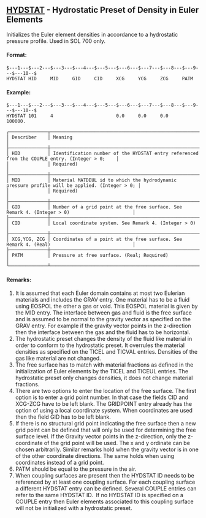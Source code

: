 ## [HYDSTAT](https://help.hexagonmi.com/bundle/MSC_Nastran_2022.4/page/Nastran_Combined_Book/qrg/bulkfgil/TOC.HYDSTAT.xhtml) - Hydrostatic Preset of Density in Euler Elements

Initializes the Euler element densities in accordance to a hydrostatic pressure profile. Used in SOL 700 only.

#### Format:

```nastran
$---1---$---2---$---3---$---4---$---5---$---6---$---7---$---8---$---9---$---10--$
HYDSTAT HID     MID     GID     CID     XCG     YCG     ZCG     PATM            
```

#### Example:

```nastran
$---1---$---2---$---3---$---4---$---5---$---6---$---7---$---8---$---9---$---10--$
HYDSTAT 101     4                       0.0     0.0     0.0     100000.         
```

```text
┌──────────────┬───────────────────────────────────────────────────────────────────────────────────────────────┐
│ Describer    │ Meaning                                                                                       │
├──────────────┼───────────────────────────────────────────────────────────────────────────────────────────────┤
│ HID          │ Identification number of the HYDSTAT entry referenced from the COUPLE entry. (Integer > 0;    │
│              │ Required)                                                                                     │
├──────────────┼───────────────────────────────────────────────────────────────────────────────────────────────┤
│ MID          │ Material MATDEUL id to which the hydrodynamic pressure profile will be applied. (Integer > 0; │
│              │ Required)                                                                                     │
├──────────────┼───────────────────────────────────────────────────────────────────────────────────────────────┤
│ GID          │ Number of a grid point at the free surface. See Remark 4. (Integer > 0)                       │
├──────────────┼───────────────────────────────────────────────────────────────────────────────────────────────┤
│ CID          │ Local coordinate system. See Remark 4. (Integer > 0)                                          │
├──────────────┼───────────────────────────────────────────────────────────────────────────────────────────────┤
│ XCG,YCG, ZCG │ Coordinates of a point at the free surface. See Remark 4. (Real)                              │
├──────────────┼───────────────────────────────────────────────────────────────────────────────────────────────┤
│ PATM         │ Pressure at free surface. (Real; Required)                                                    │
└──────────────┴───────────────────────────────────────────────────────────────────────────────────────────────┘
```

#### Remarks:

1. It is assumed that each Euler domain contains at most two Eulerian materials and includes the GRAV entry. One material has to be a fluid using EOSPOL the other a gas or void. This EOSPOL material is given by the MID entry. The interface between gas and fluid is the free surface and is assumed to be normal to the gravity vector as specified on the GRAV entry. For example if the gravity vector points in the z-direction then the interface between the gas and the fluid has to be horizontal.  
2. The hydrostatic preset changes the density of the fluid like material in order to conform to the hydrostatic preset. It overrules the material densities as specified on the TICEL and TICVAL entries. Densities of the gas like material are not changed.
3. The free surface has to match with material fractions as defined in the initialization of Euler elements by the TICEL and TICEUL entries. The hydrostatic preset only changes densities, it does not change material fractions.
4. There are two options to enter the location of the free surface. The first option is to enter a grid point number. In that case the fields CID and XCG-ZCG have to be left blank. The GRIDPOINT entry already has the option of using a local coordinate system. When coordinates are used then the field GID has to be left blank.
5. If there is no structural grid point indicating the free surface then a new grid point can be defined that will only be used for determining the free surface level. If the Gravity vector points in the z-direction, only the z-coordinate of the grid point will be used. The x and y ordinate can be chosen arbitrarily. Similar remarks hold when the gravity vector is in one of the other coordinate directions. The same holds when using coordinates instead of a grid point.
6. PATM should be equal to the pressure in the air.
7. When coupling surfaces are present then the HYDSTAT ID needs to be referenced by at least one coupling surface. For each coupling surface a different HYDSTAT entry can be defined. Several COUPLE entries can refer to the same HYDSTAT ID.  If no HYDSTAT ID is specified on a COUPLE entry then Euler elements associated to this coupling surface will not be initialized with a hydrostatic preset.

